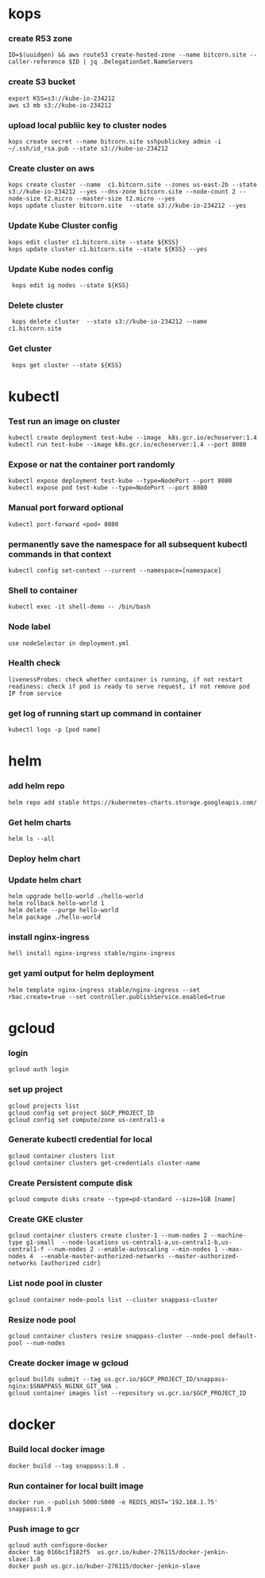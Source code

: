 #  kops

### create R53 zone
    ID=$(uuidgen) && aws route53 create-hosted-zone --name bitcorn.site --caller-reference $ID | jq .DelegationSet.NameServers

### create S3 bucket
    export KSS=s3://kube-io-234212
    aws s3 mb s3://kube-io-234212

### upload local publiic key to cluster nodes
    kops create secret --name bitcorn.site sshpublickey admin -i ~/.ssh/id_rsa.pub --state s3://kube-io-234212

### Create cluster on aws
    kops create cluster --name  c1.bitcorn.site --zones us-east-2b --state s3://kube-io-234212 --yes --dns-zone bitcorn.site --node-count 2 --node-size t2.micro --master-size t2.micro --yes 
    kops update cluster bitcorn.site  --state s3://kube-io-234212 --yes

### Update Kube Cluster config
    kops edit cluster c1.bitcorn.site --state ${KSS}
    kops update cluster c1.bitcorn.site --state ${KSS} --yes

### Update Kube nodes config
     kops edit ig nodes --state ${KSS}

### Delete cluster
     kops delete cluster  --state s3://kube-io-234212 --name  c1.bitcorn.site

### Get cluster
     kops get cluster --state ${KSS}


# kubectl

### Test run an image on cluster
    kubectl create deployment test-kube --image  k8s.gcr.io/echoserver:1.4
    kubectl run test-kube --image k8s.gcr.io/echoserver:1.4 --port 8080  

### Expose or nat the container port randomly
    kubectl expose deployment test-kube --type=NodePort --port 8080
    kubectl expose pod test-kube --type=NodePort --port 8080
### Manual port forward optional
    kubectl port-forward <pod> 8080
    
### permanently save the namespace for all subsequent kubectl commands in that context
    kubectl config set-context --current --namespace=[namespace]

### Shell to container
    kubectl exec -it shell-demo -- /bin/bash

### Node label
    use nodeSelector in deployment.yml

### Health check
    livenessProbes: check whether container is running, if not restart
    readiness: check if pod is ready to serve request, if not remove pod IP from service

### get log of running start up command in container
    kubectl logs -p [pod name]


# helm

### add helm repo
    helm repo add stable https://kubernetes-charts.storage.googleapis.com/

### Get helm charts
    helm ls --all

### Deploy helm chart

### Update helm chart
    helm upgrade hello-world ./hello-world
    helm rollback hello-world 1
    helm delete --purge hello-world
    helm package ./hello-world

### install nginx-ingress
    hell install nginx-ingress stable/nginx-ingress
    
### get yaml output for helm deployment
    helm template nginx-ingress stable/nginx-ingress --set rbac.create=true --set controller.publishService.enabled=true

# gcloud 

### login
    gcloud auth login

### set up project
    gcloud projects list
    gcloud config set project $GCP_PROJECT_ID
    gcloud config set compute/zone us-central1-a

### Generate kubectl credential for local 
    gcloud container clusters list
    gcloud container clusters get-credentials cluster-name

### Create Persistent compute disk
    gcloud compute disks create --type=pd-standard --size=1GB [name]

### Create GKE cluster
    gcloud container clusters create cluster-1 --num-nodes 2 --machine-type g1-small  --node-locations us-central1-a,us-central1-b,us-central1-f --num-nodes 2 --enable-autoscaling --min-nodes 1 --max-nodes 4  --enable-master-authorized-networks --master-authorized-networks [authorized cidr]
    
### List node pool in cluster
    gcloud container node-pools list --cluster snappass-cluster

### Resize node pool
    gcloud container clusters resize snappass-cluster --node-pool default-pool --num-nodes
    
### Create docker image w gcloud
    gcloud builds submit --tag us.gcr.io/$GCP_PROJECT_ID/snappass-nginx:$SNAPPASS_NGINX_GIT_SHA .
    gcloud container images list --repository us.gcr.io/$GCP_PROJECT_ID

# docker

### Build local docker image
    docker build --tag snappass:1.0 .

### Run container for local built image
    docker run --publish 5000:5000 -e REDIS_HOST='192.168.1.75' snappass:1.0

### Push image to gcr
    gcloud auth configure-docker
    docker tag 016bc1f182f5  us.gcr.io/kuber-276115/docker-jenkin-slave:1.0
    docker push us.gcr.io/kuber-276115/docker-jenkin-slave
